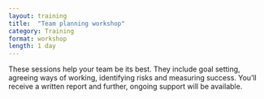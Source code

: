 ```yaml
---
layout: training
title:  "Team planning workshop"
category: Training
format: workshop  
length: 1 day
---
```


These sessions help your team be its best. They include goal setting, agreeing ways of working, identifying risks and measuring success. You’ll receive a written report and further, ongoing support will be available.
